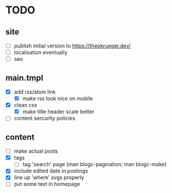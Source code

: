 # TODO

## site

- [ ] publish initial version to https://theokrueger.dev/
- [ ] localisation eventually
- [ ] seo

## main.tmpl

- [x] add rss/atom link
  - [x] make rss look nice on mobile
- [x] clean css
  - [x] make title header scale better
- [ ] content sercurity policies

## content

- [ ] make actual posts
- [x] tags
  - [ ] tag 'search' page (man blogc-pagination; man blogc-make)
- [x] include edited date in postings
- [x] line up 'where' svgs properly
- [ ] put some text in homepage
